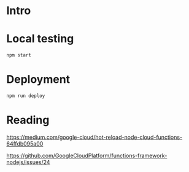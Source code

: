 # Intro

# Local testing

```
npm start
```

# Deployment

```
npm run deploy
```

# Reading

https://medium.com/google-cloud/hot-reload-node-cloud-functions-64ffdb095a00

https://github.com/GoogleCloudPlatform/functions-framework-nodejs/issues/24
